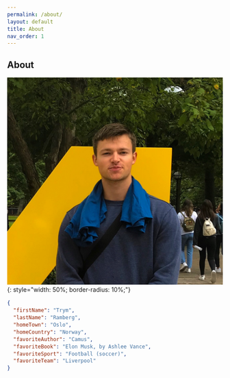 ```yaml
---
permalink: /about/
layout: default
title: About
nav_order: 1
---
```

## About

![Image](/assets/images/trym.png){: style="width: 50%; border-radius: 10%;"}

```json
{
  "firstName": "Trym",
  "lastName": "Ramberg",
  "homeTown": "Oslo",
  "homeCountry": "Norway",
  "favoriteAuthor": "Camus",
  "favoriteBook": "Elon Musk, by Ashlee Vance",
  "favoriteSport": "Football (soccer)",
  "favoriteTeam": "Liverpool"
}
```
